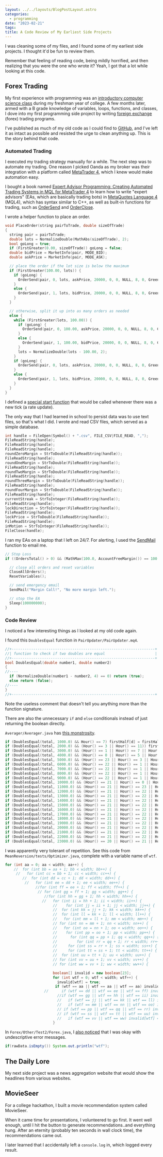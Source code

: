 ```yaml
---
layout: ../../layouts/BlogPostLayout.astro
categories:
  - programming
date: "2023-02-21"
tags:
title: A Code Review of My Earliest Side Projects
---
```


I was cleaning some of my files, and I found some of my earliest side projects.
I thought it'd be fun to review them.

Remember that feeling of reading code, being mildly horrified, and then
realizing that you were the one who wrote it? Yeah, I got that a lot while
looking at this code.

## Forex Trading

My first experience with programming was an [introductory computer science
class](https://www.cs.princeton.edu/courses/archive/spring10/cos126/info.html)
during my freshman year of college. A few months later, armed with a B grade
knowledge of variables, loops, functions, and classes, I dove into my first
programming side project by writing [foreign
exchange](https://en.wikipedia.org/wiki/Foreign_exchange_market) (forex) trading
programs.

I've published as much of my old code as I could find to
[GitHub](https://github.com/dguo/forex-trading), and I've left it as intact as
possible and resisted the urge to clean anything up. This is the story behind
that code.

### Automated Trading

I executed my trading strategy manually for a while. The next step was to
automate my trading. One reason I picked Oanda as my broker was their
integration with a platform called [MetaTrader
4](https://en.wikipedia.org/wiki/MetaTrader_4), which I knew would make
automation easy.

I bought a book named [Expert Advisor Programming: Creating Automated Trading
Systems in MQL for MetaTrader
4](https://www.amazon.com/Expert-Advisor-Programming-Automated-MetaTrader/dp/0982645902?crid=3QDACH7CXL46R&keywords=Expert+Advisor+Programming%3A+Creating+Automated+Trading+Systems+in+MQL+for+MetaTrader+4&qid=1644888838&sprefix=expert+advisor+programming+creating+automated+trading+systems+in+mql+for+metatrader+4%2Caps%2C97&sr=8-1&linkCode=ll1&tag=thdalo00-20&linkId=2c0c6edb764af5bde0421e042ee819e1&language=en_US&ref_=as_li_ss_tl)
to learn how to write "expert advisors" (EAs, which are basically trading bots)
in [MetaQuotes Language 4](https://docs.mql4.com/) (MQL4), which has syntax
similar to C++, as well as built-in functions for trading, such as
[OrderSend](https://docs.mql4.com/trading/ordersend) and
[OrderClose](https://docs.mql4.com/trading/orderclose).

I wrote a helper function to place an order.

```cpp
void PlaceOrder(string pairToTrade, double sizeOfTrade)
{
  string pair = pairToTrade;
  double lots = NormalizeDouble(MathAbs(sizeOfTrade), 2);
  bool goLong = true;
  if (FirstGreater(0.00, sizeOfTrade)) goLong = false;
  double bidPrice = MarketInfo(pair, MODE_BID);
  double askPrice = MarketInfo(pair, MODE_ASK);

  // place the order if the lot size is below the maximum
  if (FirstGreater(100.00, lots)) {
    if (goLong) {
      OrderSend(pair, 0, lots, askPrice, 20000, 0, 0, NULL, 8, 0, Green);
    }
    else {
      OrderSend(pair, 1, lots, bidPrice, 20000, 0, 0, NULL, 8, 0, Green);
    }
  }

  // otherwise, split it up into as many orders as needed
  else {
    while (FirstGreater(lots, 100.00)) {
      if (goLong) {
        OrderSend(pair, 0, 100.00, askPrice, 20000, 0, 0, NULL, 8, 0, Green);
      }
      else {
        OrderSend(pair, 1, 100.00, bidPrice, 20000, 0, 0, NULL, 8, 0, Green);
      }
      lots = NormalizeDouble(lots - 100.00, 2);
    }
    if (goLong) {
      OrderSend(pair, 0, lots, askPrice, 20000, 0, 0, NULL, 8, 0, Green);
    }
    else {
      OrderSend(pair, 1, lots, bidPrice, 20000, 0, 0, NULL, 8, 0, Green);
    }
  }
}
```

I defined a [special start function](https://book.mql4.com/programm/special)
that would be called whenever there was a new tick (a rate update).

The only way that I had learned in school to persist data was to use text files,
so that's what I did. I wrote and read CSV files, which served as a simple
database.

```cpp
int handle = FileOpen(Symbol() + ".csv", FILE_CSV|FILE_READ, ",");
FileReadString(handle);
FileReadString(handle);
FileReadString(handle);
roundZeroMargin = StrToDouble(FileReadString(handle));
FileReadString(handle);
roundOneMargin = StrToDouble(FileReadString(handle));
FileReadString(handle);
roundTwoMargin = StrToDouble(FileReadString(handle));
FileReadString(handle);
roundThreeMargin = StrToDouble(FileReadString(handle));
FileReadString(handle);
roundFourMargin = StrToDouble(FileReadString(handle));
FileReadString(handle);
currentStreak = StrToInteger(FileReadString(handle));
FileReadString(handle);
lockDirection = StrToInteger(FileReadString(handle));
FileReadString(handle);
lockPrice = StrToDouble(FileReadString(handle));
FileReadString(handle);
inMotion = StrToInteger(FileReadString(handle));
FileClose(handle);
```

I ran my EAs on a laptop that I left on 24/7. For alerting, I used the
[SendMail](https://docs.mql4.com/common/sendmail) function to email me.

```cpp
// Stop Loss
if ((OrdersTotal() > 0) && (MathMax(100.0, AccountFreeMargin()) == 100.0)) {

  // close all orders and reset variables
  CloseAllOrders();
  ResetVariables();

  // send emergency email
  SendMail("Margin Call!", "No more margin left.");

  // stop the EA
  Sleep(100000000);
}
```

### Code Review

I noticed a few interesting things as I looked at my old code again.

I found this `DoublesEqual` function in `PairUpdater/PairUpdater.mq4`.

```cpp
//+------------------------------------------------------------------+
//| function to check if two doubles are equal                       |
//+------------------------------------------------------------------+
bool DoublesEqual(double number1, double number2)
{
//----
  if (NormalizeDouble(number1 - number2, 4) == 0) return (true);
  else return (false);
//----
}
//+------------------------------------------------------------------+
```

Note the useless comment that doesn't tell you anything more than the function
signature.

There are also the unnecessary `if` and `else` conditionals instead of just
returning the boolean directly.

`Averager/Averager.java` has [this
monstrosity](https://github.com/dguo/forex-trading/blob/b90bb61b25b8ce4496d382609ddd6a428a1ffcfc/Averager/Averager.java#L123).

```cpp
if (DoublesEqual(total, 1000.0) && Hour() == 7) firstHalf[d] = firstHalf[d] + 1000.0;
if (DoublesEqual(total, 2000.0) && (Hour() == 3 || Hour() == 11)) firstHalf[d] = firstHalf[d] + 1000.0;
if (DoublesEqual(total, 3000.0) && (Hour() == 1 || Hour() == 7 || Hour() == 13)) firstHalf[d] = firstHalf[d] + 1000.0;
if (DoublesEqual(total, 4000.0) && (Hour() == 0 || Hour() == 5 || Hour() == 10 || Hour() == 15)) firstHalf[d] = firstHalf[d] + 1000.0;
if (DoublesEqual(total, 5000.0) && (Hour() == 23 || Hour() == 3 || Hour() == 7 || Hour() == 11 || Hour() == 15)) firstHalf[d] = firstHalf[d] + 1000.0;
if (DoublesEqual(total, 6000.0) && (Hour() == 22 || Hour() == 1 || Hour() == 4 || Hour() == 7 || Hour() == 10 || Hour() == 13)) firstHalf[d] = firstHalf[d] + 1000.0;
if (DoublesEqual(total, 7000.0) && (Hour() == 22 || Hour() == 1 || Hour() == 4 || Hour() == 7 || Hour() == 10 || Hour() == 13 || Hour() == 16)) firstHalf[d] = firstHalf[d] + 1000.0;
if (DoublesEqual(total, 8000.0) && (Hour() == 22 || Hour() == 1 || Hour() == 3 || Hour() == 6 || Hour() == 9 || Hour() == 12 || Hour() == 15 || Hour() == 18)) firstHalf[d] = firstHalf[d] + 1000.0;
if (DoublesEqual(total, 9000.0) && (Hour() == 22 || Hour() == 1 || Hour() == 2 || Hour() == 5 || Hour() == 7 || Hour() == 10 || Hour() == 13 || Hour() == 16 || Hour() == 18)) firstHalf[d] = firstHalf[d] + 1000.0;
if (DoublesEqual(total, 10000.0) && (Hour() == 21 || Hour() == 0 || Hour() == 1 || Hour() == 3 || Hour() == 5 || Hour() == 7 || Hour() == 10 || Hour() == 12 || Hour() == 14 || Hour() == 16)) firstHalf[d] = firstHalf[d] + 1000.0;
if (DoublesEqual(total, 11000.0) && (Hour() == 21 || Hour() == 23 || Hour() == 1 || Hour() == 3 || Hour() == 5 || Hour() == 7 || Hour() == 9 || Hour() == 11 || Hour() == 13 || Hour() == 15 || Hour() == 17)) firstHalf[d] = firstHalf[d] + 1000.0;
if (DoublesEqual(total, 12000.0) && (Hour() == 21 || Hour() == 22 || Hour() == 0 || Hour() == 2 || Hour() == 3 || Hour() == 5 || Hour() == 7 || Hour() == 9 || Hour() == 11 || Hour() == 13 || Hour() == 15 || Hour() == 17)) firstHalf[d] = firstHalf[d] + 1000.0;
if (DoublesEqual(total, 13000.0) && (Hour() == 21 || Hour() == 22 || Hour() == 0 || Hour() == 1 || Hour() == 2 || Hour() == 3 || Hour() == 4 || Hour() == 6 || Hour() == 8 || Hour() == 10 || Hour() == 12 || Hour() == 14 || Hour() == 16)) firstHalf[d] = firstHalf[d] + 1000.0;
if (DoublesEqual(total, 14000.0) && (Hour() == 21 || Hour() == 22 || Hour() == 0 || Hour() == 1 || Hour() == 2 || Hour() == 3 || Hour() == 4 || Hour() == 5 || Hour() == 6 || Hour() == 9 || Hour() == 10 || Hour() == 12 || Hour() == 14 || Hour() == 16)) firstHalf[d] = firstHalf[d] + 1000.0;
if (DoublesEqual(total, 15000.0) && (Hour() == 21 || Hour() == 22 || Hour() == 0 || Hour() == 1 || Hour() == 2 || Hour() == 3 || Hour() == 4 || Hour() == 5 || Hour() == 6 || Hour() == 7 || Hour() == 9 || Hour() == 12 || Hour() == 13 || Hour() == 15 || Hour() == 16)) firstHalf[d] = firstHalf[d] + 1000.0;
if (DoublesEqual(total, 16000.0) && (Hour() == 21 || Hour() == 22 || Hour() == 0 || Hour() == 1 || Hour() == 2 || Hour() == 3 || Hour() == 4 || Hour() == 5 || Hour() == 6 || Hour() == 7 || Hour() == 8 || Hour() == 11 || Hour() == 12 || Hour() == 14 || Hour() == 15 || Hour() == 16)) firstHalf[d] = firstHalf[d] + 1000.0;
if (DoublesEqual(total, 17000.0) && (Hour() == 21 || Hour() == 22 || Hour() == 0 || Hour() == 1 || Hour() == 2 || Hour() == 3 || Hour() == 4 || Hour() == 5 || Hour() == 6 || Hour() == 7 || Hour() == 8 || Hour() == 10 || Hour() == 11 || Hour() == 13 || Hour() == 14 || Hour() == 15 || Hour() == 16)) firstHalf[d] = firstHalf[d] + 1000.0;
if (DoublesEqual(total, 18000.0) && (Hour() == 21 || Hour() == 22 || Hour() == 0 || Hour() == 1 || Hour() == 2 || Hour() == 3 || Hour() == 4 || Hour() == 5 || Hour() == 6 || Hour() == 7 || Hour() == 8 || Hour() == 9 || Hour() == 10 || Hour() == 11 || Hour() == 12 || Hour() == 13 || Hour() == 15 || Hour() == 16)) firstHalf[d] = firstHalf[d] + 1000.0;
if (DoublesEqual(total, 19000.0) && (Hour() == 21 || Hour() == 22 || Hour() == 0 || Hour() == 1 || Hour() == 2 || Hour() == 3 || Hour() == 4 || Hour() == 5 || Hour() == 6 || Hour() == 7 || Hour() == 8 || Hour() == 9 || Hour() == 10 || Hour() == 11 || Hour() == 12 || Hour() == 13 || Hour() == 14 || Hour() == 15 || Hour() == 16)) firstHalf[d] = firstHalf[d] + 1000.0;
if (DoublesEqual(total, 20000.0) && (Hour() == 21 || Hour() == 22 || Hour() == 0 || Hour() == 1 || Hour() == 2 || Hour() == 3 || Hour() == 4 || Hour() == 5 || Hour() == 6 || Hour() == 7 || Hour() == 8 || Hour() == 9 || Hour() == 10 || Hour() == 11 || Hour() == 12 || Hour() == 13 || Hour() == 14 || Hour() == 15 || Hour() == 16 || Hour() == 17)) firstHalf[d] = firstHalf[d] + 1000.0;
if (DoublesEqual(total, 21000.0) && (Hour() == 21 || Hour() == 22 || Hour() == 0 || Hour() == 1 || Hour() == 2 || Hour() == 3 || Hour() == 4 || Hour() == 5 || Hour() == 6 || Hour() == 7 || Hour() == 8 || Hour() == 9 || Hour() == 10 || Hour() == 11 || Hour() == 12 || Hour() == 13 || Hour() == 14 || Hour() == 15 || Hour() == 16 || Hour() == 17 || Hour() == 18)) firstHalf[d] = firstHalf[d] + 1000.0;
if (DoublesEqual(total, 22000.0) && (Hour() == 21 || Hour() == 22 || Hour() == 23 || Hour() == 0 || Hour() == 1 || Hour() == 2 || Hour() == 3 || Hour() == 4 || Hour() == 5 || Hour() == 6 || Hour() == 7 || Hour() == 8 || Hour() == 9 || Hour() == 10 || Hour() == 11 || Hour() == 12 || Hour() == 13 || Hour() == 14 || Hour() == 15 || Hour() == 16 || Hour() == 17 || Hour() == 18)) firstHalf[d] = firstHalf[d] + 1000.0;
if (DoublesEqual(total, 23000.0) && (Hour() == 20 || Hour() == 21 || Hour() == 22 || Hour() == 23 || Hour() == 0 || Hour() == 1 || Hour() == 2 || Hour() == 3 || Hour() == 4 || Hour() == 5 || Hour() == 6 || Hour() == 7 || Hour() == 8 || Hour() == 9 || Hour() == 10 || Hour() == 11 || Hour() == 12 || Hour() == 13 || Hour() == 14 || Hour() == 15 || Hour() == 16 || Hour() == 17 || Hour() == 18)) firstHalf[d] = firstHalf[d] + 1000.0;
```

I was apparently very tolerant of repetition. See this code from
`MeanReversion/tests/Optimizer.java`, complete with a variable name of `wtf`.

```java
for (int aa = 0; aa < width; aa++) {
    //  for (int bb = aa + 1; bb < width; bb++) {
     //   for (int cc = bb + 1; cc < width; cc++) {
        //  for (int dd = cc + 1; dd < width; dd++) {
         //   for (int ee = dd + 1; ee < width; ee++) {
              //for (int ff = ee + 1; ff < width; ff++) {
               // for (int gg = ff + 1; gg < width; gg++) {
                  //for (int hh = gg + 1; hh < width; hh++) {
                 //   for (int ii = hh + 1; ii < width; ii++) {
                      //    for (int jj = ii + 1; jj < width; jj++) {
                      //  for (int kk = jj + 1; kk < width; kk++) {
                      //  for (int ll = kk + 1; ll < width; ll++) {
                      //   for (int mm = ll + 1; mm < width; mm++) {
                      // for (int nn = mm + 1; nn < width; nn++) {
                      //   for (int oo = nn + 1; oo < width; oo++) {
                      //    for (int pp = oo + 1; pp < width; pp++) {
                      //      for (int qq = pp + 1; qq < width; qq++) {
                      //         for (int rr = qq + 1; rr < width; rr++) {
                      //     for (int ss = rr + 1; ss < width; ss++) {
                      //     for (int tt = ss + 1; tt < width; tt++) {
                      //  for (int uu = tt + 1; uu < width; uu++) {
                      // for (int vv = uu + 1; vv < width; vv++) {
                      // for (int ww = vv + 1; ww < width; ww++) {

                      boolean[] invalid = new boolean[23];
                      for (int wtf = 0; wtf < width; wtf++) {
                        invalid[wtf] = true;
                       if (wtf == aa || wtf == aa || wtf == aa) invalid[wtf] = false;
                  //      if (wtf == dd || wtf == ee || wtf == ff) invalid[wtf] = false;
                        //if (wtf == gg || wtf == hh || wtf == ii) invalid[wtf] = false;
                        //   if (wtf == jj || wtf == kk || wtf == ll) invalid[wtf] = false;
                        //   if (wtf == mm || wtf == nn || wtf == oo) invalid[wtf] = false;
                        // if (wtf == pp || wtf == qq || wtf == rr) invalid[wtf] = false;
                        // if (wtf == ss || wtf == tt || wtf == uu) invalid[wtf] = false;
                        //   if (wtf == vv || wtf == ww) invalid[wtf] = false;
                      }
```

In `Forex/Other/Test2/Forex.java`, I [also
noticed](https://github.com/dguo/forex-trading/blob/b90bb61b25b8ce4496d382609ddd6a428a1ffcfc/Forex/Other/Test2/Forex.java#L28)
that I was okay with undescriptive error messages.

```java
if(rawData.isEmpty()) System.out.println("wtf");
```

## The Daily Lore

My next side project was a news aggregation website that would show the
headlines from various websites.

## MovieSeer

For a college hackathon, I built a movie recommendation system called MovieSeer.

When it came time for presentations, I volunteered to go first. It went well enough, until I hit the button to generate recommendations..and everything hung. After an eternity (probably ten seconds in wall clock time), the recommendations came out.

I later learned that I accidentally left a `console.log` in, which logged every
result.
